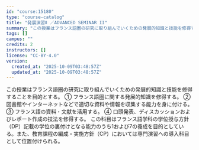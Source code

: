 ```yaml
---
id: "course:15180"
type: "course-catalog"
title: "発展演習Ⅱ ／ADVANCED SEMINAR II"
summary: "この授業はフランス語圏の研究に取り組んでいくための発展的知識と技能を修得することを目的とする。 ① フランス語圏に関する発展的知識を修得する。 ② 図書館やインターネットなどで適切な資料や情報を収集する能力を身に付ける。 ③ フランス語の資…"
tags: []
campus: ""
credits: 2
instructors: []
license: "CC-BY-4.0"
version:
  created_at: "2025-10-09T03:48:57Z"
  updated_at: "2025-10-09T03:48:57Z"
---
```

この授業はフランス語圏の研究に取り組んでいくための発展的知識と技能を修得することを目的とする。 ① フランス語圏に関する発展的知識を修得する。 ② 図書館やインターネットなどで適切な資料や情報を収集する能力を身に付ける。 ③ フランス語の資料・文献を活用する。 ④ 口頭発表、ディスカッションおよびレポート作成の技法を修得する。 この科目はフランス語学科の学位授与方針（DP）記載の学位の裏付けとなる能力のうち1および7の養成を目的としている。また、教育課程の編成・実施方針（CP）においては専門演習への導入科目として位置付けられる。
